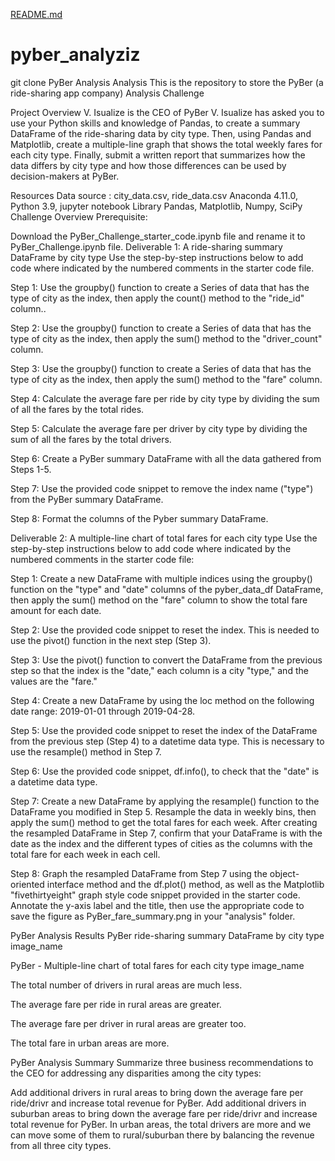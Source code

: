 [README.md](https://github.com/roboy88/pyber_analyziz/files/9060079/README.md)
# pyber_analyziz
git clone
PyBer Analysis Analysis
This is the repository to store the PyBer (a ride-sharing app company) Analysis Challenge

Project Overview
V. Isualize is the CEO of PyBer V. Isualize has asked you to use your Python skills and knowledge of Pandas, to create a summary DataFrame of the ride-sharing data by city type. Then, using Pandas and Matplotlib, create a multiple-line graph that shows the total weekly fares for each city type. Finally, submit a written report that summarizes how the data differs by city type and how those differences can be used by decision-makers at PyBer.

Resources
Data source : city_data.csv, ride_data.csv
Anaconda 4.11.0, Python 3.9, jupyter notebook
Library Pandas, Matplotlib, Numpy, SciPy
Challenge Overview
Prerequisite:

Download the PyBer_Challenge_starter_code.ipynb file and rename it to PyBer_Challenge.ipynb file.
Deliverable 1: A ride-sharing summary DataFrame by city type
Use the step-by-step instructions below to add code where indicated by the numbered comments in the starter code file.

Step 1: Use the groupby() function to create a Series of data that has the type of city as the index, then apply the count() method to the "ride_id" column..

Step 2: Use the groupby() function to create a Series of data that has the type of city as the index, then apply the sum() method to the "driver_count" column.

Step 3: Use the groupby() function to create a Series of data that has the type of city as the index, then apply the sum() method to the "fare" column.

Step 4: Calculate the average fare per ride by city type by dividing the sum of all the fares by the total rides.

Step 5: Calculate the average fare per driver by city type by dividing the sum of all the fares by the total drivers.

Step 6: Create a PyBer summary DataFrame with all the data gathered from Steps 1-5.

Step 7: Use the provided code snippet to remove the index name ("type") from the PyBer summary DataFrame.

Step 8: Format the columns of the Pyber summary DataFrame.

Deliverable 2: A multiple-line chart of total fares for each city type
Use the step-by-step instructions below to add code where indicated by the numbered comments in the starter code file:

Step 1: Create a new DataFrame with multiple indices using the groupby() function on the "type" and "date" columns of the pyber_data_df DataFrame, then apply the sum() method on the "fare" column to show the total fare amount for each date.

Step 2: Use the provided code snippet to reset the index. This is needed to use the pivot() function in the next step (Step 3).

Step 3: Use the pivot() function to convert the DataFrame from the previous step so that the index is the "date," each column is a city "type," and the values are the "fare."

Step 4: Create a new DataFrame by using the loc method on the following date range: 2019-01-01 through 2019-04-28.

Step 5: Use the provided code snippet to reset the index of the DataFrame from the previous step (Step 4) to a datetime data type. This is necessary to use the resample() method in Step 7.

Step 6: Use the provided code snippet, df.info(), to check that the "date" is a datetime data type.

Step 7: Create a new DataFrame by applying the resample() function to the DataFrame you modified in Step 5. Resample the data in weekly bins, then apply the sum() method to get the total fares for each week. After creating the resampled DataFrame in Step 7, confirm that your DataFrame is with the date as the index and the different types of cities as the columns with the total fare for each week in each cell.

Step 8: Graph the resampled DataFrame from Step 7 using the object-oriented interface method and the df.plot() method, as well as the Matplotlib "fivethirtyeight" graph style code snippet provided in the starter code. Annotate the y-axis label and the title, then use the appropriate code to save the figure as PyBer_fare_summary.png in your "analysis" folder.

PyBer Analysis Results
PyBer ride-sharing summary DataFrame by city type image_name

PyBer - Multiple-line chart of total fares for each city type image_name

The total number of drivers in rural areas are much less.

The average fare per ride in rural areas are greater.

The average fare per driver in rural areas are greater too.

The total fare in urban areas are more.

PyBer Analysis Summary
Summarize three business recommendations to the CEO for addressing any disparities among the city types:

Add additional drivers in rural areas to bring down the average fare per ride/drivr and increase total revenue for PyBer.
Add additional drivers in suburban areas to bring down the average fare per ride/drivr and increase total revenue for PyBer.
In urban areas, the total drivers are more and we can move some of them to rural/suburban there by balancing the revenue from all three city types.
